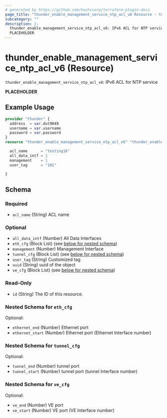 ```yaml
---
# generated by https://github.com/hashicorp/terraform-plugin-docs
page_title: "thunder_enable_management_service_ntp_acl_v6 Resource - terraform-provider-thunder"
subcategory: ""
description: |-
  thunder_enable_management_service_ntp_acl_v6: IPv6 ACL for NTP service
  PLACEHOLDER
---
```


# thunder_enable_management_service_ntp_acl_v6 (Resource)

`thunder_enable_management_service_ntp_acl_v6`: IPv6 ACL for NTP service

__PLACEHOLDER__

## Example Usage

```terraform
provider "thunder" {
  address  = var.dut9049
  username = var.username
  password = var.password
}
resource "thunder_enable_management_service_ntp_acl_v6" "thunder_enable_management_service_ntp_acl_v6" {

  acl_name      = "testing16"
  all_data_intf = 1
  management    = 1
  user_tag      = "101"

}
```

<!-- schema generated by tfplugindocs -->
## Schema

### Required

- `acl_name` (String) ACL name

### Optional

- `all_data_intf` (Number) All Data Interfaces
- `eth_cfg` (Block List) (see [below for nested schema](#nestedblock--eth_cfg))
- `management` (Number) Management Interface
- `tunnel_cfg` (Block List) (see [below for nested schema](#nestedblock--tunnel_cfg))
- `user_tag` (String) Customized tag
- `uuid` (String) uuid of the object
- `ve_cfg` (Block List) (see [below for nested schema](#nestedblock--ve_cfg))

### Read-Only

- `id` (String) The ID of this resource.

<a id="nestedblock--eth_cfg"></a>
### Nested Schema for `eth_cfg`

Optional:

- `ethernet_end` (Number) Ethernet port
- `ethernet_start` (Number) Ethernet port (Ethernet Interface number)


<a id="nestedblock--tunnel_cfg"></a>
### Nested Schema for `tunnel_cfg`

Optional:

- `tunnel_end` (Number) tunnel port
- `tunnel_start` (Number) tunnel port (tunnel Interface number)


<a id="nestedblock--ve_cfg"></a>
### Nested Schema for `ve_cfg`

Optional:

- `ve_end` (Number) VE port
- `ve_start` (Number) VE port (VE Interface number)



